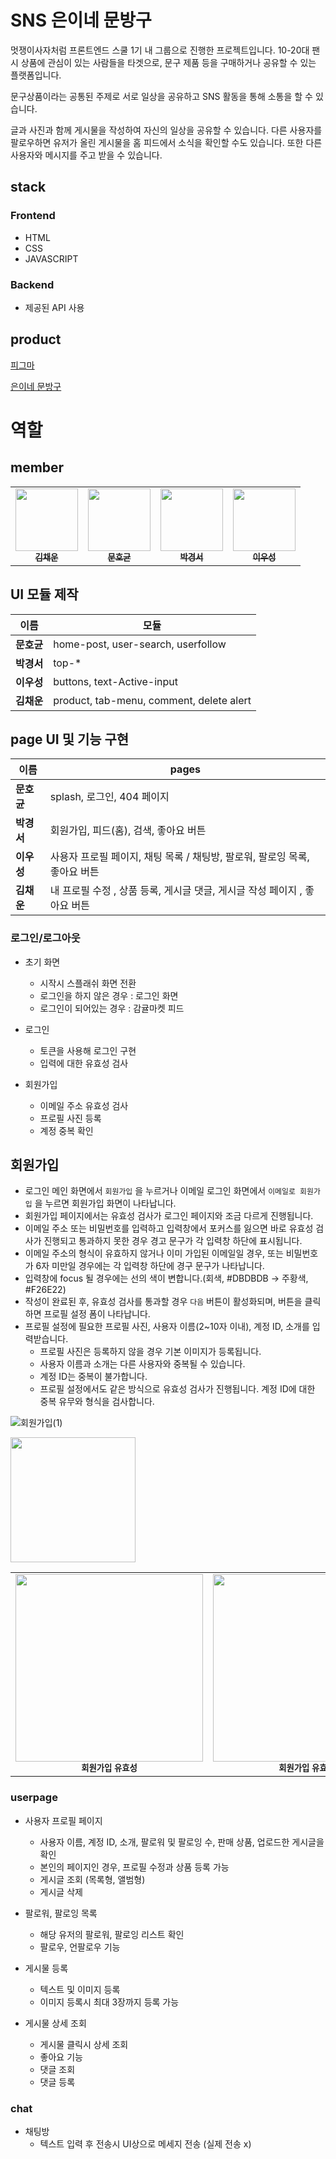 # SNS 은이네 문방구 

멋쟁이사자처럼 프론트엔드 스쿨 1기 내 그룹으로 진행한 프로젝트입니다.  10-20대 팬시 상품에 관심이 있는 사람들을 타겟으로, 문구 제품 등을 구매하거나 공유할 수 있는 플랫폼입니다. 

문구상품이라는 공통된 주제로 서로 일상을 공유하고 SNS 활동을 통해 소통을 할 수 있습니다. 

글과 사진과 함께 게시물을 작성하여 자신의 일상을 공유할 수 있습니다. 다른 사용자를 팔로우하면 유저가 올린 게시물을 홈 피드에서 소식을 확인할 수도 있습니다. 또한 다른 사용자와 메시지를 주고 받을 수 있습니다. 


## stack

### Frontend

- HTML
- CSS
- JAVASCRIPT

### Backend

- 제공된 API 사용

## product

[피그마](https://www.figma.com/file/B8eOhMJbVSxL47lWaVqVTm/%EC%9D%80%EB%B0%A9%EA%B5%AC)

[은이네 문방구]()

# 역할

## member

<table>
  <tr>
    <td align="center">
      <a href="https://github.com/gureumwoon"
        ><img
          src="https://avatars.githubusercontent.com/gureumwoon"
          width="100px;"
          alt=""
        /><br /><sub><b>김채운</b></sub></a
      ><br />
    </td>
    <td align="center">
      <a href="https://github.com/Moonhokyun"
        ><img
          src="https://avatars.githubusercontent.com/Moonhokyun"
          width="100px;"
          alt=""
        /><br /><sub><b>문호균</b></sub></a
      ><br />
    </td>
    <td align="center">
      <a href="https://github.com/charile1"
        ><img
          src="https://avatars.githubusercontent.com/charile1"
          width="100px;"
          alt=""
        /><br /><sub><b>박경서</b></sub></a
      ><br />
    </td>
    <td align="center">
      <a href="https://github.com/leewooseong"
        ><img
          src="https://avatars.githubusercontent.com/leewooseong"
          width="100px;"
          alt=""
        /><br /><sub><b>이우성</b></sub></a><br />
    </td>
  </tr>
</table>

## UI 모듈 제작

| 이름       | 모듈                                     |
| ---------- | ---------------------------------------- |
| **문호균** | home-post, user-search, userfollow       |
| **박경서**   | top-\*                                   |
| **이우성** | buttons, text-Active-input               |
| **김채운** | product, tab-menu, comment, delete alert |

## page UI 및 기능 구현

| 이름       | pages                                           |
| ---------- | ----------------------------------------------- |
| **문호균** | splash, 로그인, 404 페이지     |
| **박경서**   | 회원가입, 피드(홈), 검색, 좋아요 버튼|
| **이우성** | 사용자 프로필 페이지, 채팅 목록 / 채팅방,  팔로워, 팔로잉 목록, 좋아요 버튼   |
| **김채운** | 내 프로필 수정 , 상품 등록, 게시글 댓글, 게시글 작성 페이지 , 좋아요 버튼                            |

### 로그인/로그아웃

- 초기 화면
  - 시작시 스플래쉬 화면 전환
  - 로그인을 하지 않은 경우 : 로그인 화면
  - 로그인이 되어있는 경우 : 감귤마켓 피드
- 로그인

  - 토큰을 사용해 로그인 구현
  - 입력에 대한 유효성 검사

- 회원가입
  - 이메일 주소 유효성 검사
  - 프로필 사진 등록
  - 계정 중복 확인

## 회원가입

- 로그인 메인 화면에서 `회원가입` 을 누르거나 이메일 로그인 화면에서 `이메일로 회원가입` 을 누르면 회원가입 화면이 나타납니다.
- 회원가입 페이지에서는 유효성 검사가 로그인 페이지와 조금 다르게 진행됩니다.
- 이메일 주소 또는 비밀번호를 입력하고 입력창에서 포커스를 잃으면 바로 유효성 검사가 진행되고 통과하지 못한 경우 경고 문구가 각 입력창 하단에 표시됩니다.
- 이메일 주소의 형식이 유효하지 않거나 이미 가입된 이메일일 경우,  또는 비밀번호가 6자 미만일 경우에는 각 입력창 하단에 경구 문구가 나타납니다.
- 입력창에 focus 될 경우에는 선의 색이 변합니다.(회색, #DBDBDB → 주황색, #F26E22)
- 작성이 완료된 후, 유효성 검사를 통과할 경우 `다음` 버튼이 활성화되며, 버튼을 클릭하면 프로필 설정 폼이 나타납니다.
- 프로필 설정에 필요한 프로필 사진, 사용자 이름(2~10자 이내), 계정 ID, 소개를 입력받습니다.
    - 프로필 사진은 등록하지 않을 경우 기본 이미지가 등록됩니다.
    - 사용자 이름과 소개는 다른 사용자와 중복될 수 있습니다.
    - 계정 ID는 중복이 불가합니다.
    - 프로필 설정에서도 같은 방식으로 유효성 검사가 진행됩니다. 계정 ID에 대한 중복 유무와 형식을 검사합니다.


![회원가입(1)](https://user-images.githubusercontent.com/89507327/150912995-e411f540-3e6f-409a-ba3d-9fc81d8d790c.gif)

<img width="200px" src="https://user-images.githubusercontent.com/89507327/150913204-8b55e16a-81e9-4407-aa6d-d65b2b97222c.gif">


<table>
  <tr>
    <td align="center">
        <img
          src="https://user-images.githubusercontent.com/89507327/150913204-8b55e16a-81e9-4407-aa6d-d65b2b97222c.gif"
          width="300px;"
          alt=""
        /><br/><sub><b>회원가입 유효성</b></sub><br />
    </td>
     <td align="center">
        <img
          src="https://user-images.githubusercontent.com/89507327/150913204-8b55e16a-81e9-4407-aa6d-d65b2b97222c.gif"
          width="300px;"
          alt=""
        /><br /><sub><b>회원가입 유효성</b></sub><br />
    </td>
   <td align="center">
        <img
          src="https://user-images.githubusercontent.com/89507327/150913204-8b55e16a-81e9-4407-aa6d-d65b2b97222c.gif"
          width="300px;"
          alt=""
        /><br /><sub><b>회원가입 유효성</b></sub><br />
    </td>
  </tr>
</table>

### userpage

- 사용자 프로필 페이지

  - 사용자 이름, 계정 ID, 소개, 팔로워 및 팔로잉 수, 판매 상품, 업로드한 게시글을 확인
  - 본인의 페이지인 경우, 프로필 수정과 상품 등록 가능
  - 게시글 조회 (목록형, 앨범형)
  - 게시글 삭제

- 팔로워, 팔로잉 목록

  - 해당 유저의 팔로워, 팔로잉 리스트 확인
  - 팔로우, 언팔로우 기능

- 게시물 등록
  - 텍스트 및 이미지 등록
  - 이미지 등록시 최대 3장까지 등록 가능
- 게시물 상세 조회
  - 게시물 클릭시 상세 조회
  - 좋아요 기능
  - 댓글 조회
  - 댓글 등록

### chat

- 채팅방
  - 텍스트 입력 후 전송시 UI상으로 메세지 전송 (실제 전송 x)

